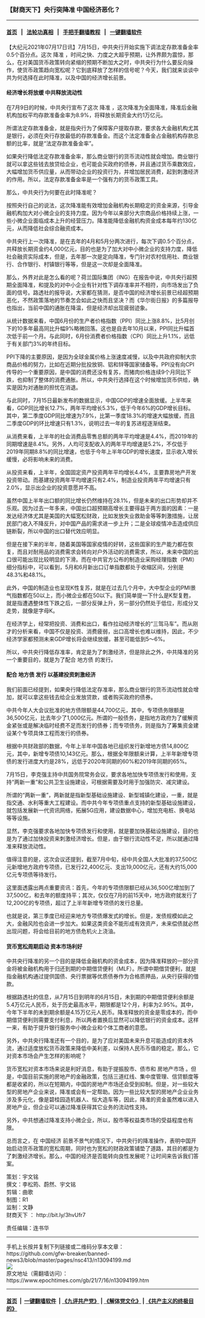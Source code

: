 ### 【财商天下】央行突降准 中国经济恶化？
------------------------

#### [首页](https://github.com/gfw-breaker/banned-news3/blob/master/README.md) &nbsp;&nbsp;|&nbsp;&nbsp; [法轮功真相](https://github.com/begood0513/basic/blob/master/README.md)  &nbsp;&nbsp;|&nbsp;&nbsp; [手把手翻墙教程](https://github.com/gfw-breaker/guides/wiki)  &nbsp;&nbsp;|&nbsp;&nbsp; [一键翻墙软件](https://github.com/gfw-breaker/nogfw/blob/master/README.md)  



<div><p>
 【大纪元2021年07月17日讯】7月15日，中共央行开始实施下调法定存款准备金率0.5个百分点。这次
 <ok href="https://www.epochtimes.com/gb/tag/%E9%99%8D%E5%87%86.html">
  降准
 </ok>
 ，时间之快、力度之大超乎预期，让外界颇为震惊，那么，在对美国货币政策转向紧缩的预期不断加大之时，中共央行为什么要反向操作，使货币政策趋向宽松呢？它到底释放了怎样的信号呢？今天，我们就来谈谈中共为何选择在此时降准，以及中国的经济增长前景。
</p>
<p>
</p>
<h4>
 经济增长将放缓 中共释放流动性
</h4>
<p>
 在7月9日的时候，中共央行宣布了这次
 <ok href="https://www.epochtimes.com/gb/tag/%E9%99%8D%E5%87%86.html">
  降准
 </ok>
 ，这次降准为全面降准，降准后金融机构加权平均存款准备金率为8.9%，将释放长期资金大约1万亿元。
</p>
<p>
 所谓法定存款准备金，就是指央行为了保障客户提取存款，要求各大金融机构尤其是银行，必须在央行存放最低的存款准备金。而这个法定准备金占金融机构存款总额的比率，就是“法定存款准备金率”。
</p>
<p>
 如果央行降低法定存款准备金率，那么商业银行的货币流动性就会增加。商业银行就可以拿这些钱去放贷给企业，也可能会买政府的债券，并且通过货币乘数效应，大幅增加货币供应量，从而带动企业的投资行为，并增加居民消费，起到刺激经济的作用。所以，法定存款准备金率是一个强有力的货币政策工具。
</p>
<p>
 那么，中共央行为何要在此时降准呢？
</p>
<p>
 按照央行自己的说法，这次降准能有效增加金融机构长期稳定的资金来源，引导金融机构加大对小微企业的支持力度。因为今年以来部分大宗商品价格持续上涨，一些小微企业面临成本上升的经营压力。降准能降低金融机构资金成本每年约130亿元，从而降低社会综合融资成本。
</p>
<p>
 中共央行上一次降准，是在去年的4月和5月分两次进行，每次下调0.5个百分点，共释放长期资金约4,000亿元，目的也是为了加大对中小微企业的支持力度，降低社会融资实际成本，但是，去年那一次是定向降准，专门针对农村信用社、商业银行、合作银行、村镇银行等等，但是这一次却是全面降准。
</p>
<p>
 那么，外界对此是怎么看的呢？荷兰国际集团（ING）在报告中说，中共央行超预期全面降准，和提及的对中小企业有针对性下调存准率并不相符，向市场发出了负面的信号。路透社的报导说，大家都在猜测，是否中国的经济增长前景已经超预期恶化，不然政策落地的节奏怎会如此之快而且坚决？而《华尔街日报》的多篇报导也指出，当前中国的通胀在降温，但是经济却出现疲弱迹象。
</p>
<p>
 从统计数据来看，中国6月份的生产者价格指数（PPI）同比上涨8.8%，比5月创下的10多年最高同比升幅9%略微回落。这也是自去年10月以来，PPI同比升幅首次低于前一个月。与此同时，6月份消费者价格指数（CPI）同比上升1.1%，远低于有关部门3%的年终目标。
</p>
<p>
 PPI下降的主要原因，是因为全球金属价格上涨速度减慢，以及中共政府抑制大宗商品价格的努力，比如在近期分批投放铜、铝和锌等国家储备等。PPI没有向CPI传导的一个重要原因，是中国的消费还没有复苏，而猪肉价格连续9个月同比下跌，也抑制了整体的消费通胀。所以，中共央行选择在这个时候增加货币供给，确实是因为对通胀的担忧在消退。
</p>
<p>
 与此同时，7月15日最新发布的数据显示，中国GDP的增速全面放缓。上半年来看，GDP同比增长12.7%，两年平均增长5.3%，低于今年6%的GDP增长目标。其中，第二季度GDP同比增速为7.9%，比第一季度18.3%的增速大幅放缓，而且二季度GDP的环比增速只有1.3%，说明过去一年的复苏进程逐渐结束。
</p>
<p>
 从消费来看，上半年的社会消费品零售总额的两年平均增速是4.4%，而2019年的同期增速是8.4%。另外，人均可支配收入的两年平均增速是5.2%，不仅低于2019年同期8.8%的同比增速，也低于今年上半年GDP的增长速度，显示收入增长缓慢，必将影响未来的消费。
</p>
<p>
 从投资来看，上半年，全国固定资产投资两年平均增长4.4%，主要靠房地产开发投资带动。而基建投资两年平均增速只有2.4%，制造业投资两年平均增速只有2.0%，显示出企业的投资意愿并不高。
</p>
<p>
 虽然中国上半年出口额的同比增长仍然维持在28.1%，但是未来的出口形势却并不乐观。因为过去一年多来，中国出口超预期高增长主要得益于两方面的因素：一是发达经济体尤其是美国的大幅宽松财政，比如发放失业救助金等等刺激措施，让居民部门收入不降反升，对中国产品的需求进一步上升；二是全球疫情冲击造成供应链断裂，所以中国的出口替代效应明显。
</p>
<p>
 但是在接下来的半年，随着美国等国家疫情的好转，这些国家的生产能力都在恢复，而且对耐用品的消费需求会转向对户外活动的消费需求，所以，未来中国的出口很可能出现比较明显的下滑。而在中共官方公布的制造业采购经理指数（PMI）细分指标中，可以看到，5月和6月新出口订单指数都处于收缩区间，分别是48.3%和48.1%。
</p>
<p>
 此外，中国的制造业也呈现K性复苏，就是在过去几个月中，大中型企业的PMI景气指数都在50以上，而小微企业都在50以下。我们简单提一下什么是K型复甦，就是指遭遇整体性下跌之后，一部分反弹上升，另一部分仍然处于低位，形成分叉走势，就像是字母K。
</p>
<p>
 在经济学上，经常把投资、消费和出口，看作拉动经济增长的“三驾马车”。而从刚才的分析来看，中国不仅是投资、消费疲弱，出口高增长也难以维持，因此，不少经济学家都预测未来GDP增长将会继续放缓，甚至可能低到5～6%。
</p>
<p>
 所以，中共央行降低存准率，肯定是为了刺激经济，但是除此之外，中共降准的另一个重要目的，就是为了配合
 <ok href="https://www.epochtimes.com/gb/tag/%E5%9C%B0%E6%96%B9%E5%80%BA.html">
  地方债
 </ok>
 的发行。
</p>
<h4>
 配合
 <ok href="https://www.epochtimes.com/gb/tag/%E5%9C%B0%E6%96%B9%E5%80%BA.html">
  地方债
 </ok>
 发行 以基建投资刺激经济
</h4>
<p>
 我们前面已经提到，如果央行降低法定存准率，那么商业银行的货币流动性就会增加，就可以拿这些钱去给企业发放贷款，或者购买政府的债券。
</p>
<p>
 中共今年人大会议批准的地方债限额是44,700亿元，其中，专项债务限额是36,500亿元，比去年少了1,000亿元。所谓的一般债务，是指地方政府为了缓解资金紧张或是解决临时经费不足而发行的债券；而专项债务，则是指为了筹集资金建设某个专项具体工程而发行的债券。
</p>
<p>
 根据中共财政部的数据，今年上半年中国各地已组织发行新增地方债14,800亿元，其中，新增专项债10,143亿元。那么，根据全年限额来计算，上半年新增专项债的发行进度大约是28%，远低于2020年同期的60%和2019年同期的65%。
</p>
<p>
 7月15日，李克强主持中共国务院常务会议，要求各地加快专项债发行和使用，支持“两新一重”和公共卫生设施建设，可根据需要及时用于加强防灾、减灾建设。
</p>
<p>
 所谓的“两新一重”，两新就是指新型基础设施建设、新型城镇化建设，一重，就是指交通、水利等重大工程建设。而中共今年专项债重点支持的新型基础设施建设，就包括发展新一代资讯网络，拓展5G应用，建设数据中心，增加充电桩、换电站等等设施。
</p>
<p>
 显然，李克强要求各地加快专项债发行和使用，就是要加快基础设施建设，目的也是为了通过加快投资来刺激经济增长。但是，由于银行流动性不足，所以就通过降准来释放流动性。
</p>
<p>
 值得注意的是，这次会议还提到，截至7月中旬，经中共全国人大批准的37,500亿元新增地方政府专项债，已发行22,400亿元、支出19,000亿元，还有大约15,000亿元专项债等待发行。
</p>
<p>
 这里面透露出两点重要资讯：首先，今年的专项债限额已经从36,500亿增加到了37,500亿，和去年的额度持平；其次，仅仅在7月的前15天中，地方政府就发行了12,200亿的专项债，超过了上半年新增专项债的发行总量。
</p>
<p>
 也就是说，第三季度已经迎来地方专项债爆发式的增长。但是，发债规模如此之大，金融风险也会进一步加大。如果这类资金不能形成有效资产，未来偿债就必然出现问题，将会给目前的地方债危机火上浇油。
</p>
<h4>
 货币宽松周期启动 资本市场利好
</h4>
<p>
 中共央行降准的另一个目的是降低金融机构的资金成本，因为降准释放的一部分资金将被金融机构用于归还到期的中期借贷便利（MLF）。所谓中期借贷便利，就是指金融机构通过提供国债、央行票据等优质债券作为合格质押品，从央行获得的借款。
</p>
<p>
 根据路透社的信息，从7月15日到明年的6月15日，未到期的中期借贷便利余额是5.4万亿元人民币，处于历史最高水平，期限都是12个月，利率为2.95%。其中，今年下半年的未到期余额是4.15万亿元人民币。降准释放的资金是零成本的，而中期借贷便利则需要支付利息，所以两者置换后显然可以降低银行的资金成本。这样一来，有助于提升银行服务中小微企业和个体工商者的意愿。
</p>
<p>
 另外，中共央行降准还有一个目的，是为了应对美国未来升息可能造成的资本外流，通过适度放松货币政策来降低中美利差，以保持人民币币值的稳定。那么，它对资本市场会产生怎样的影响呢？
</p>
<p>
 货币宽松对资本市场来说是利好消息，有助于提振股市、债市和
 <ok href="https://www.epochtimes.com/gb/tag/%E6%88%BF%E5%9C%B0%E4%BA%A7%E5%B8%82%E5%9C%BA.html">
  房地产市场
 </ok>
 。但是，中国目前实施的房地产的金融政策，包括三道红线、集中度管理、信贷额度等都是收紧的，所以在短期内，中国的房地产市场还会受到抑制。但是，对一些较大型的房地产企业来说，降准或会有一定帮助。因为一些比较大型的房地产企业业务涉及多元化，像是碧桂园造机器人、恒大造车等，因此，降准的资金虽然难以进入房地产业，但企业可以通过降准获得其它业务的流动性支持。
</p>
<p>
 另外，中共想通过降准支持小微企业，所以，股市等权益类市场的受益程度也有限。
</p>
<p>
 总而言之，在
 <ok href="https://www.epochtimes.com/gb/tag/%E4%B8%AD%E5%9B%BD%E7%BB%8F%E6%B5%8E.html">
  中国经济
 </ok>
 前景不景气的情况下，中共央行的降准操作，表明中国开始启动货币政策的宽松周期，同时也为宽松的财政政策铺垫了道路，其目的都是为了刺激经济增长。那么，中国的经济是否能转向良性发展呢？让时间来告诉我们答案。
</p>
<p>
 策划：宇文铭
 <br/>
 撰文：李松筠、蔚然、宇文铭
 <br/>
 剪辑：曲歌
 <br/>
 制图：R1
 <br/>
 监制：文静
 <br/>
 <ok href="https://www.epochtimes.com/gb/tag/%E8%B4%A2%E5%95%86%E5%A4%A9%E4%B8%8B.html">
  财商天下
 </ok>
 ：
 <ok href="http://bit.ly/3hvUfr7">
  http://bit.ly/3hvUfr7
 </ok>
</p>
<p>
 责任编辑：连书华
</p>
</div>
<hr/>
手机上长按并复制下列链接或二维码分享本文章：<br/>
https://github.com/gfw-breaker/banned-news3/blob/master/pages/nsc413/n13094199.md <br/>
<a href='https://github.com/gfw-breaker/banned-news3/blob/master/pages/nsc413/n13094199.md'><img src='https://github.com/gfw-breaker/banned-news3/blob/master/pages/nsc413/n13094199.md.png'/></a> <br/>
原文地址（需翻墙访问）：https://www.epochtimes.com/gb/21/7/16/n13094199.htm


------------------------
#### [首页](https://github.com/gfw-breaker/banned-news3/blob/master/README.md) &nbsp;|&nbsp; [一键翻墙软件](https://github.com/gfw-breaker/nogfw/blob/master/README.md) &nbsp;| [《九评共产党》](https://github.com/gfw-breaker/9ping.md/blob/master/README.md#九评之一评共产党是什么) | [《解体党文化》](https://github.com/gfw-breaker/jtdwh.md/blob/master/README.md) | [《共产主义的终极目的》](https://github.com/gfw-breaker/gczydzjmd.md/blob/master/README.md)


<img src='http://gfw-breaker.win/banned-news3/pages/nsc413/n13094199.md' width='0px' height='0px'/>